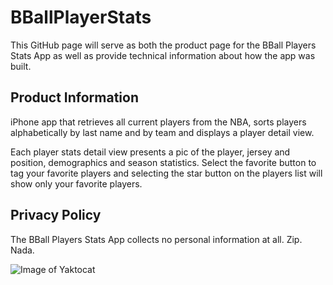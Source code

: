 # BBallPlayerStats

This GitHub page will serve as both the product page for the BBall Players Stats App as well as provide technical information about how the app was built.

## Product Information

iPhone app that retrieves all current players from the NBA, sorts players alphabetically by last name and by team and displays a player detail view.

Each player stats detail view presents a pic of the player, jersey and position, demographics and season statistics. Select the favorite button to tag your favorite players and selecting the star button on the players list will show only your favorite players.

## Privacy Policy

The BBall Players Stats App collects no personal information at all. Zip. Nada.
 
![Image of Yaktocat](https://images.squarespace-cdn.com/content/v1/5e2ca76d3df0a85f43d5341b/1594153189110-0IJK0ZP9EUWFDET7XK6Z/ke17ZwdGBToddI8pDm48kBzliEdUkZoo-GCV5MaMrT5Zw-zPPgdn4jUwVcJE1ZvWhcwhEtWJXoshNdA9f1qD7ewC-od9ZuPSBWOQvaZcUlZsJEfpCP4RRr54mwOlrTHeN0leClhMd3nij6dxBnoI7A/250_Players.png)


